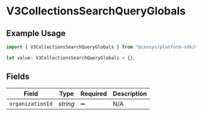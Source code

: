# V3CollectionsSearchQueryGlobals

## Example Usage

```typescript
import { V3CollectionsSearchQueryGlobals } from "@censys/platform-sdk/models/operations";

let value: V3CollectionsSearchQueryGlobals = {};
```

## Fields

| Field              | Type               | Required           | Description        |
| ------------------ | ------------------ | ------------------ | ------------------ |
| `organizationId`   | *string*           | :heavy_minus_sign: | N/A                |